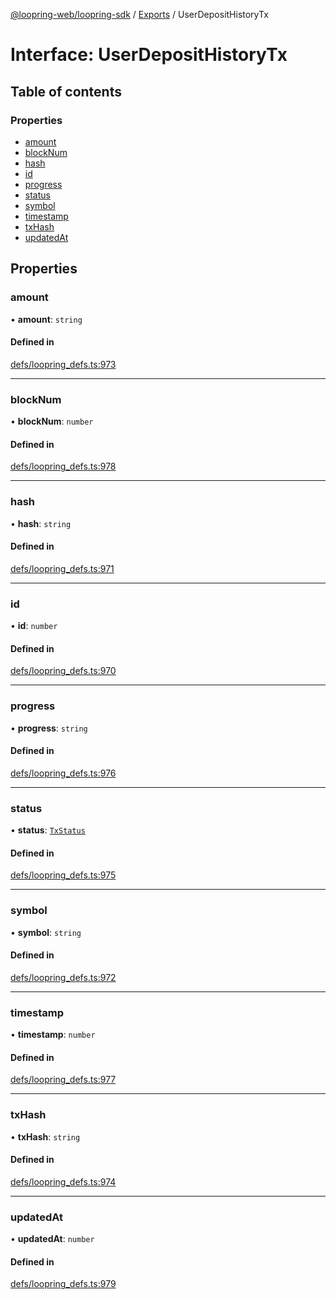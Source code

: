 [@loopring-web/loopring-sdk](../README.md) / [Exports](../modules.md) / UserDepositHistoryTx

# Interface: UserDepositHistoryTx

## Table of contents

### Properties

- [amount](UserDepositHistoryTx.md#amount)
- [blockNum](UserDepositHistoryTx.md#blocknum)
- [hash](UserDepositHistoryTx.md#hash)
- [id](UserDepositHistoryTx.md#id)
- [progress](UserDepositHistoryTx.md#progress)
- [status](UserDepositHistoryTx.md#status)
- [symbol](UserDepositHistoryTx.md#symbol)
- [timestamp](UserDepositHistoryTx.md#timestamp)
- [txHash](UserDepositHistoryTx.md#txhash)
- [updatedAt](UserDepositHistoryTx.md#updatedat)

## Properties

### amount

• **amount**: `string`

#### Defined in

[defs/loopring_defs.ts:973](https://github.com/Loopring/loopring_sdk/blob/fd60be9/src/defs/loopring_defs.ts#L973)

___

### blockNum

• **blockNum**: `number`

#### Defined in

[defs/loopring_defs.ts:978](https://github.com/Loopring/loopring_sdk/blob/fd60be9/src/defs/loopring_defs.ts#L978)

___

### hash

• **hash**: `string`

#### Defined in

[defs/loopring_defs.ts:971](https://github.com/Loopring/loopring_sdk/blob/fd60be9/src/defs/loopring_defs.ts#L971)

___

### id

• **id**: `number`

#### Defined in

[defs/loopring_defs.ts:970](https://github.com/Loopring/loopring_sdk/blob/fd60be9/src/defs/loopring_defs.ts#L970)

___

### progress

• **progress**: `string`

#### Defined in

[defs/loopring_defs.ts:976](https://github.com/Loopring/loopring_sdk/blob/fd60be9/src/defs/loopring_defs.ts#L976)

___

### status

• **status**: [`TxStatus`](../enums/TxStatus.md)

#### Defined in

[defs/loopring_defs.ts:975](https://github.com/Loopring/loopring_sdk/blob/fd60be9/src/defs/loopring_defs.ts#L975)

___

### symbol

• **symbol**: `string`

#### Defined in

[defs/loopring_defs.ts:972](https://github.com/Loopring/loopring_sdk/blob/fd60be9/src/defs/loopring_defs.ts#L972)

___

### timestamp

• **timestamp**: `number`

#### Defined in

[defs/loopring_defs.ts:977](https://github.com/Loopring/loopring_sdk/blob/fd60be9/src/defs/loopring_defs.ts#L977)

___

### txHash

• **txHash**: `string`

#### Defined in

[defs/loopring_defs.ts:974](https://github.com/Loopring/loopring_sdk/blob/fd60be9/src/defs/loopring_defs.ts#L974)

___

### updatedAt

• **updatedAt**: `number`

#### Defined in

[defs/loopring_defs.ts:979](https://github.com/Loopring/loopring_sdk/blob/fd60be9/src/defs/loopring_defs.ts#L979)

